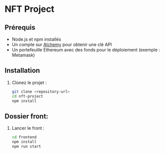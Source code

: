 # NFT Project

## Prérequis
- Node.js et npm installés
- Un compte sur [Alchemy](https://alchemy.com/) pour obtenir une clé API
- Un portefeuille Ethereum avec des fonds pour le déploiement (exemple : Metamask)

## Installation
1. Clonez le projet :
   ```bash
   git clone <repository-url>
   cd nft-project
   npm install

## Dossier front:
1. Lancer le front :
   ```bash
   cd frontend
   npm install
   npm run start

